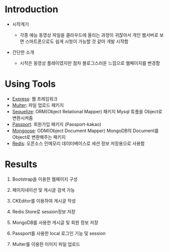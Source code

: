 # Introduction
- 시작계기
  - 각종 예능 동영상 파일을 클라우드에 올리는 과정이 귀찮아서 개인 웹서버로 보면 스마트폰으로도 쉽게 시청이 가능할 것 같아 개발 시작함

- 간단한 소개
  - 시작은 동영상 플레이였지만 점차 블로그스러운 느낌으로 웹페이지를 변경함

# Using Tools
- [Express](https://expressjs.com/): 웹 프레임워크
- [Multer](https://www.npmjs.com/package/multer): 파일 업로드 패키지
- [Sequelize](https://sequelize.org/): ORM(Object Relational Mapper) 패키지 Mysql 튜플을 Object로 변환시켜줌
- [Passport](https://www.npmjs.com/package/passport): 회원가입 패키지 (Passport-kakao)
- [Mongoose](https://mongoosejs.com/): ODM(Object Document Mapper) MongoDB의 Document를 Object로 변환해주는 패키지
- [Redis](https://redis.io/): 오픈소스 인메모리 데이터베이스로 세션 정보 저장용으로 사용함

# Results
1. Bootstrap을 이용한 웹페이지 구성

2. 페이지네이션 및 게시글 검색 가능

3. CKEditor를 이용하여 게시글 작성

4. Redis Store로 session정보 저장

5. MongoDB를 사용한 게시글 및 회원 정보 저장

6. Passport를 사용한 local 로그인 기능 및 session

7. Multer를 이용한 이미지 파일 업로드
